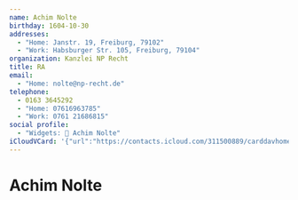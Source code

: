 ```yaml
---
name: Achim Nolte
birthday: 1604-10-30
addresses:
  - "Home: Janstr. 19, Freiburg, 79102"
  - "Work: Habsburger Str. 105, Freiburg, 79104"
organization: Kanzlei NP Recht
title: RA
email:
  - "Home: nolte@np-recht.de"
telephone:
  - 0163 3645292
  - "Home: 07616963785"
  - "Work: 0761 21686815"
social profile:
  - "Widgets: 🔄 Achim Nolte"
iCloudVCard: '{"url":"https://contacts.icloud.com/311500889/carddavhome/card/MzYyNDVmYmYtZGEwYS00NTE2LWE3OTQtNGY4ZDRhNDk3NDAx.vcf","etag":"\"kmfhcdpf\"","data":"BEGIN:VCARD\r\nVERSION:3.0\r\nFN:\r\nN:Nolte;Achim;;;\r\nUID:36245fbf-da0a-4516-a794-4f8d4a497401\r\nBDAY;VALUE=date:1604-10-30\r\nADR;TYPE=HOME:;;Janstr. 19;Freiburg;;79102;;\r\nADR;TYPE=WORK:;;Habsburger Str. 105;Freiburg;;79104;;\r\nPRODID:ez-vcard 0.9.13-fc\r\nREV:2025-04-03T22:14:33Z\r\nORG:Kanzlei NP Recht;\r\nTITLE:RA\r\nEMAIL;TYPE=HOME:nolte@np-recht.de\r\nTEL;TYPE=CELL:0163 3645292\r\nTEL;TYPE=HOME:07616963785\r\nTEL;TYPE=WORK:0761 21686815\r\nX-SOCIALPROFILE;CHARSET=UTF-8;TYPE=widgets:🔄 Achim Nolte\r\nEND:VCARD"}'
---
```

# Achim Nolte